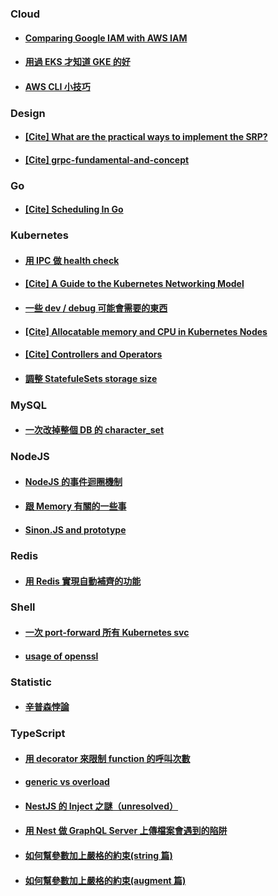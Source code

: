 ### Cloud

- #### [Comparing Google IAM with AWS IAM](./cloud/iam-comparison/note.md)

- #### [用過 EKS 才知道 GKE 的好](./cloud/gke-is-better-than-eks/note.md)

- #### [AWS CLI 小技巧](./cloud/aws-cli/note.md)

### Design

- #### [[Cite] What are the practical ways to implement the SRP?](https://softwareengineering.stackexchange.com/questions/158845/what-are-the-practical-ways-to-implement-the-srp)

- #### [[Cite] grpc-fundamental-and-concept](https://medium.com/swlh/grpc-fundamental-and-concept-93414d7956df)

### Go

- #### [[Cite] Scheduling In Go](https://www.ardanlabs.com/blog/2018/08/scheduling-in-go-part1.html)

### Kubernetes

- #### [用 IPC 做 health check](./kubernetes/ipc-health-check/note.md)

- #### [[Cite] A Guide to the Kubernetes Networking Model](https://sookocheff.com/post/kubernetes/understanding-kubernetes-networking-model/#kubernetes-basic)

- #### [一些 dev / debug 可能會需要的東西](./kubernetes//dev-debug-util/note.md)

- #### [[Cite] Allocatable memory and CPU in Kubernetes Nodes](https://learnk8s.io/allocatable-resources)

- #### [[Cite] Controllers and Operators](https://octetz.com/docs/2019/2019-10-13-controllers-and-operators/)

- #### [調整 StatefuleSets storage size](./kubernetes//resize-pvc/note.md)

### MySQL

- #### [一次改掉整個 DB 的 character_set](./mysql/update-character-set/note.md)

### NodeJS

- #### [NodeJS 的事件迴圈機制](./nodejs/event-loop/note.md)

- #### [跟 Memory 有關的一些事](./nodejs/memory/note.md)

- #### [Sinon.JS and prototype](./nodejs/sinon-prototype/note.md)

### Redis

- #### [用 Redis 實現自動補齊的功能](./redis/auto-complete/note.md)

### Shell

- #### [一次 port-forward 所有 Kubernetes svc](./shell/kubectl-port-forward/note.md)

- #### [usage of openssl](./shell//openssl/note.md)

### Statistic

- #### [辛普森悖論](./statistic/simpson-paradox/note.md)

### TypeScript

- #### [用 decorator 來限制 function 的呼叫次數](./typescript/decorator-once/note.md)

- #### [generic vs overload](./typescript/generic-vs-overload/note.md)

- #### [NestJS 的 Inject 之謎（unresolved）](./typescript/injection-of-nest/note.md)

- #### [用 Nest 做 GraphQL Server 上傳檔案會遇到的陷阱 ](./typescript/nest-gql-upload/note.md)

- #### [如何幫參數加上嚴格的約束(string 篇)](./typescript/parameter-constraint/note.md)

- #### [如何幫參數加上嚴格的約束(augment 篇)](./typescript/type-augment/note.md)
